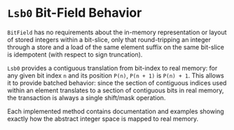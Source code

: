 # `Lsb0` Bit-Field Behavior

`BitField` has no requirements about the in-memory representation or layout of
stored integers within a bit-slice, only that round-tripping an integer through
a store and a load of the same element suffix on the same bit-slice is
idempotent (with respect to sign truncation).

`Lsb0` provides a contiguous translation from bit-index to real memory: for any
given bit index `n` and its position `P(n)`, `P(n + 1)` is `P(n) + 1`. This
allows it to provide batched behavior: since the section of contiguous indices
used within an element translates to a section of contiguous bits in real
memory, the transaction is always a single shift/mask operation.

Each implemented method contains documentation and examples showing exactly how
the abstract integer space is mapped to real memory.
